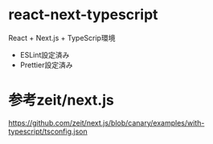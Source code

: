 # react-next-typescript
React + Next.js + TypeScrip環境

 - ESLint設定済み
 - Prettier設定済み

# 参考zeit/next.js
https://github.com/zeit/next.js/blob/canary/examples/with-typescript/tsconfig.json

